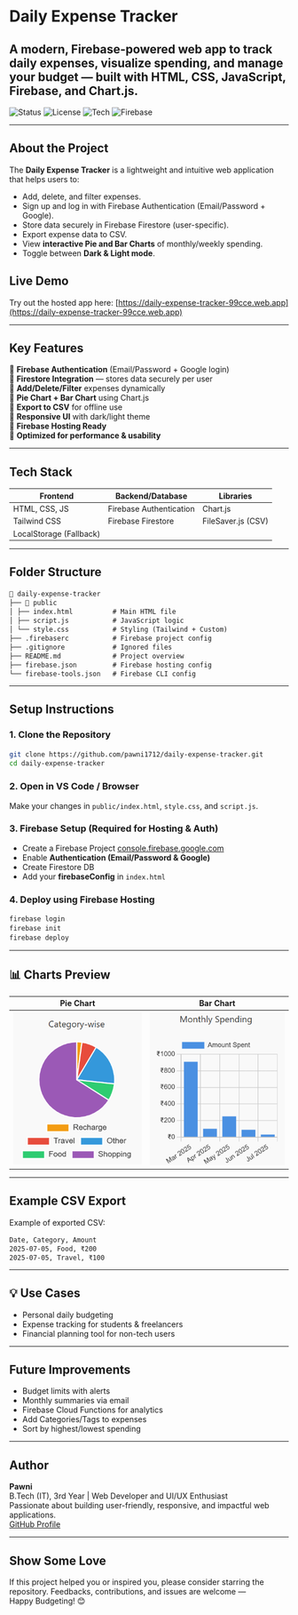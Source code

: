 #  Daily Expense Tracker

A modern, Firebase-powered web app to **track daily expenses**, visualize spending, and manage your budget — built with **HTML, CSS, JavaScript, Firebase, and Chart.js**.
---
![Status](https://img.shields.io/badge/status-active-brightgreen)
![License](https://img.shields.io/badge/license-MIT-blue)
![Tech](https://img.shields.io/badge/Built%20with-HTML%2C%20CSS%2C%20JS-orange)
![Firebase](https://img.shields.io/badge/Powered%20by-Firebase-yellow)

---

##  About the Project

The **Daily Expense Tracker** is a lightweight and intuitive web application that helps users to:

* Add, delete, and filter expenses.
* Sign up and log in with Firebase Authentication (Email/Password + Google).
* Store data securely in Firebase Firestore (user-specific).
* Export expense data to CSV.
* View **interactive Pie and Bar Charts** of monthly/weekly spending.
* Toggle between **Dark & Light mode**.


##  Live Demo

Try out the hosted app here: [https://daily-expense-tracker-99cce.web.app](https://daily-expense-tracker-99cce.web.app)

---

##  Key Features

🔹 **Firebase Authentication** (Email/Password + Google login)<br>
🔹 **Firestore Integration** — stores data securely per user<br>
🔹 **Add/Delete/Filter** expenses dynamically<br>
🔹 **Pie Chart + Bar Chart** using Chart.js<br>
🔹 **Export to CSV** for offline use<br>
🔹 **Responsive UI** with dark/light theme<br>
🔹 **Firebase Hosting Ready**<br>
🔹 **Optimized for performance & usability**

---

##  Tech Stack

| Frontend                | Backend/Database        | Libraries          |
| ----------------------- | ----------------------- | ------------------ |
| HTML, CSS, JS           | Firebase Authentication | Chart.js           |
| Tailwind CSS            | Firebase Firestore      | FileSaver.js (CSV) |
| LocalStorage (Fallback) |                         |                    |

---

##  Folder Structure

```
📁 daily-expense-tracker
├── 📁 public
│ ├── index.html          # Main HTML file
│ ├── script.js           # JavaScript logic
│ └── style.css           # Styling (Tailwind + Custom)
├── .firebaserc           # Firebase project config
├── .gitignore            # Ignored files
├── README.md             # Project overview
├── firebase.json         # Firebase hosting config
└── firebase-tools.json   # Firebase CLI config
```

---

##  Setup Instructions

### 1. Clone the Repository

```bash
git clone https://github.com/pawni1712/daily-expense-tracker.git
cd daily-expense-tracker
```

### 2. Open in VS Code / Browser

Make your changes in `public/index.html`, `style.css`, and `script.js`.

### 3. Firebase Setup (Required for Hosting & Auth)

* Create a Firebase Project [console.firebase.google.com](https://console.firebase.google.com)
* Enable **Authentication (Email/Password & Google)**
* Create Firestore DB
* Add your **firebaseConfig** in `index.html`

### 4. Deploy using Firebase Hosting

```bash
firebase login
firebase init
firebase deploy
```

---

## 📊 Charts Preview

| Pie Chart  | Bar Chart  |
| ------------ | ------------ |
| ![Pie Chart](public/images/piechart.png) | ![Bar Chart](public/images/barchart.png) |



---

##  Example CSV Export

Example of exported CSV:

```
Date, Category, Amount
2025-07-05, Food, ₹200
2025-07-05, Travel, ₹100
```

---

## 💡 Use Cases

* Personal daily budgeting
* Expense tracking for students & freelancers
* Financial planning tool for non-tech users

---

##  Future Improvements

* Budget limits with alerts
* Monthly summaries via email
* Firebase Cloud Functions for analytics
* Add Categories/Tags to expenses
* Sort by highest/lowest spending

---

## Author

**Pawni**  
B.Tech (IT), 3rd Year | Web Developer and UI/UX Enthusiast  
Passionate about building user-friendly, responsive, and impactful web applications.    
[GitHub Profile](https://github.com/pawni1712)


---

##  Show Some Love

If this project helped you or inspired you, please consider starring the repository.
Feedbacks, contributions, and issues are welcome — Happy Budgeting! 😊
